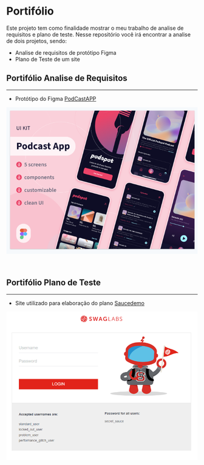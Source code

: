 # Portifólio

Este projeto tem como finalidade mostrar o meu trabalho de analise de requisitos e plano de teste.
Nesse repositório você irá encontrar a analise de dois projetos, sendo:

- Analise de requisitos de protótipo Figma
- Plano de Teste de um site

## Portifólio Analise de Requisitos
---
- Protótipo do Figma [PodCastAPP](https://www.uplabs.com/posts/podcast-app-27e7dba2-b5d6-40f8-be0f-52d6710b9af7)

![Referencia Prototipo](img/ref_figma.png?raw=true "PodCast")

<br>

## Portifólio Plano de Teste
---

- Site utilizado para elaboração do plano [Saucedemo](https://www.saucedemo.com/)

![Home Site Saucedemo](img/site_saucedemo.png?raw=true "Home")



